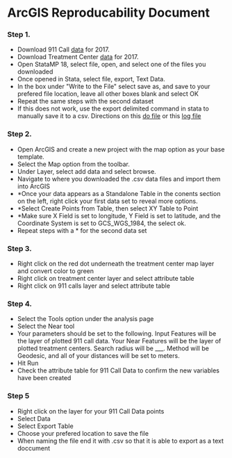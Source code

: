# ArcGIS Reproducability Document
### Step 1. 
- Download 911 Call [data](https://github.com/ecn310/course-project-zipcentercrime/blob/main/Data%20by%20year/911%20call%20data%20by%20year/2017_911_call_data_access.md) for 2017.
- Download Treatment Center [data](https://github.com/ecn310/course-project-zipcentercrime/blob/main/Data%20by%20year/Treatment%20center%20data%20by%20year/2017_treatment_center_data.dta) for 2017.
- Open StataMP 18, select file, open, and select one of the files you downloaded
- Once opened in Stata, select file, export, Text Data.
- In the box under "Write to the File" select save as, and save to your prefered file location, leave all other boxes blank and select OK
- Repeat the same steps with the second dataset
- If this does not work, use the export delimited command in stata to manually save it to a csv. Directions on this [do file](https://sumailsyr-my.sharepoint.com/:u:/r/personal/sgortizh_syr_edu/Documents/Intro%20to%20Econ%20Research/GitHub/course-project-zipcentercrime/Data%20by%20year/Convert_datasets_to_csv.do?csf=1&web=1&e=8ODvER) or this [log file](https://sumailsyr-my.sharepoint.com/:u:/r/personal/sgortizh_syr_edu/Documents/Documents/GitHub/course-project-zipcentercrime/Data%20by%20year/2017_datasets.log?csf=1&web=1&e=Seke2J)

### Step 2.
- Open ArcGIS and create a new project with the map option as your base template.
- Select the Map option from the toolbar.
- Under Layer, select add data and select browse.
- Navigate to where you downloaded the .csv data files and import them into ArcGIS
- *Once your data appears as a Standalone Table in the conents section on the left, right click your first data set to reveal more options.
- *Select Create Points from Table, then select XY Table to Point
- *Make sure X Field is set to longitude, Y Field is set to latitude, and the Coordinate System is set to GCS_WGS_1984, the select ok.
- Repeat steps with a * for the second data set

### Step 3. 
- Right click on the red dot underneath the treatment center map layer and convert color to green
- Right click on treatment center layer and select attribute table
- Right click on 911 calls layer and select attribute table

### Step 4.
- Select the Tools option under the analysis page
- Select the Near tool
- Your parameters should be set to the following. Input Features will be the layer of plotted 911 call data. Your Near Features will be the layer of plotted treatment centers. Search radius will be ___. Method will be Geodesic, and all of your distances will be set to meters.
- Hit Run
- Check the attribute table for 911 Call Data to confirm the new variables have been created

### Step 5
- Right click on the layer for your 911 Call Data points
- Select Data
- Select Export Table
- Choose your prefered location to save the file
- When naming the file end it with .csv so that it is able to export as a text doccument

